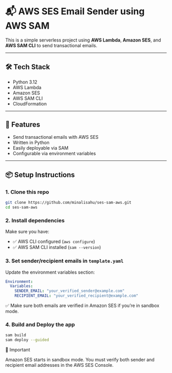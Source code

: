 # 📬 AWS SES Email Sender using AWS SAM

This is a simple serverless project using **AWS Lambda**, **Amazon SES**, and **AWS SAM CLI** to send transactional emails.

---

## 🛠 Tech Stack

- Python 3.12
- AWS Lambda
- Amazon SES
- AWS SAM CLI
- CloudFormation

---

## 🚀 Features

- Send transactional emails with AWS SES
- Written in Python
- Easily deployable via SAM
- Configurable via environment variables

---

## 📦 Setup Instructions

### 1. Clone this repo

```bash
git clone https://github.com/minalisahu/ses-sam-aws.git
cd ses-sam-aws

```
### 2. Install dependencies

Make sure you have:

- ✅ AWS CLI configured (`aws configure`)
- ✅ AWS SAM CLI installed (`sam --version`)


### 3. Set sender/recipient emails in `template.yaml`

Update the environment variables section:

```yaml
Environment:
  Variables:
    SENDER_EMAIL: "your_verified_sender@example.com"
    RECIPIENT_EMAIL: "your_verified_recipient@example.com"
```
✅ Make sure both emails are verified in Amazon SES if you’re in sandbox mode.
### 4. Build and Deploy the app

```bash
sam build
sam deploy --guided
```

🧪 Important

Amazon SES starts in sandbox mode.
You must verify both sender and recipient email addresses in the AWS SES Console.